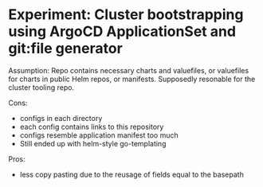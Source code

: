 # Experiment: Cluster bootstrapping using ArgoCD ApplicationSet and git:file generator

Assumption: Repo contains necessary charts and valuefiles, or valuefiles for charts in public Helm repos, or manifests.
Supposedly resonable for the cluster tooling repo.

Cons:

- configs in each directory
- each config contains links to this repository
- configs resemble application manifest too much
- Still ended up with helm-style go-templating

Pros:

- less copy pasting due to the reusage of fields equal to the basepath
